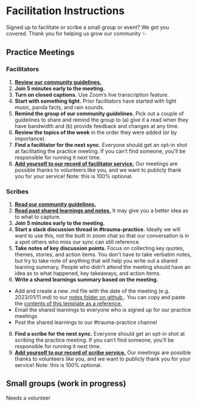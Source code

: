# Facilitation Instructions
Signed up to facilitate or scribe a small group or event? We got you covered. Thank you for helping us grow our community ✨

## Practice Meetings

### Facilitators
1. [**Review our community guidelines.**](https://github.com/department-of-veterans-affairs/va.gov-team/blob/master/teams/shared-support/trauma/community-guidelines.md) 
2. **Join 5 minutes early to the meeting.**
3. **Turn on closed captions.** Use Zoom’s live transcription feature.
5. **Start with something light.** Prior facilitators have started with light music, panda facts, and rain sounds.
6. **Remind the group of our community guidelines.** Pick out a couple of guidelines to share and remind the group to (a) give it a read when they have bandwidth and (b) provide feedback and changes at any time.
7. **Review the topics of the week** in the order they were added (or by importance).
8. **Find a facilitator for the next sync.** Everyone should get an opt-in shot at facilitating the practice meeting. If you can’t find someone, you’ll be responsible for running it next time.
9. [**Add yourself to our record of facilitator service.**](https://github.com/department-of-veterans-affairs/va.gov-team/tree/master/teams/shared-support/trauma) Our meetings are possible thanks to volunteers like you, and we want to publicly thank you for your service! Note: this is 100% optional. 

### Scribes
1. [**Read our community guidelines.**](https://github.com/department-of-veterans-affairs/va.gov-team/blob/master/teams/shared-support/trauma/community-guidelines.md) 
2. [**Read past shared learnings and notes.**](https://github.com/department-of-veterans-affairs/va.gov-team/tree/master/teams/shared-support/trauma/notes) It may give you a better idea as to what to capture.
3. **Join 5 minutes early to the meeting.** 
4. **Start a slack discussion thread in #trauma-practice.** Ideally we will want to use this, not the built in zoom chat so that our conversation is in a spot others who miss our sync can still reference. 
5. **Take notes of key discussion points.** Focus on collecting key quotes, themes, stories, and action items. You don't have to take verbatim notes, but try to take note of anything that will help you write out a shared learning summary. People who didn't attend the meeting should have an idea as to what happened, key takeaways, and action items.
6. **Write a shared learnings summary based on the meeting.**
  - Add and create a new .md file with the date of the meeting (e.g. 2023/01/11.md) to our [notes folder on github ](https://github.com/department-of-veterans-affairs/va.gov-team/tree/master/teams/shared-support/trauma/notes). You can copy and paste the [contents of this template as a reference.](https://github.com/department-of-veterans-affairs/va.gov-team/blob/master/teams/shared-support/trauma/notes/YYYY-MM-DD.md)
  - Email the shared learnings to everyone who is signed up for our practice meetings
  - Post the shared learnings to our #trauma-practice channel
8. **Find a scribe for the next sync.** Everyone should get an opt-in shot at scribing the practice meeting. If you can’t find someone, you’ll be responsible for running it next time.
9. [**Add yourself to our record of scribe service.**](https://github.com/department-of-veterans-affairs/va.gov-team/tree/master/teams/shared-support/trauma) Our meetings are possible thanks to volunteers like you, and we want to publicly thank you for your service! Note: this is 100% optional. 

## Small groups (work in progress)
Needs a volunteer

